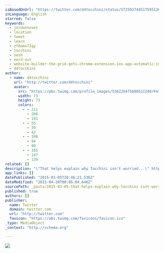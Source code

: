 ```yaml
---
isBasedOnUrl: "https://twitter.com/d4tocchini/status/572593744517595136"
inLanguage: English
starred: false
keywords:
  - jordannovet
  - location
  - tweet
  - learn
  - zf0ams72qy
  - tocchini
  - sesh
  - nerd-out
  - website-builder-the-grid-gets-chrome-extension-ios-app-automatic-image-cropping
  - d4tocchini
author:
  - name: d4tocchini
    url: "http://twitter.com/d4tocchini"
    avatar:
      src: "https://pbs.twimg.com/profile_images/536229475680522240/FmTU1D6I_bigger.jpeg"
      width: 73
      height: 73
      colors:
        - - 211
          - 206
          - 191
        - - 55
          - 39
          - 42
        - - 108
          - 84
          - 80
        - - 165
          - 147
          - 139
related: []
description: "\"That helps explain why Tocchini isn't worried...\" http://venturebeat.com/2015/03/02/website-builder-the-grid-gets-chrome-extension-ios-app-automatic-image-cropping/ ... enjoyed the nerd-out sesh, @jordannovet!"
app_links: []
datePublished: "2015-03-05T20:46:21.536Z"
dateModified: "2015-04-28T00:05:04.646Z"
sourcePath: _posts/2015-03-05-that-helps-explain-why-tocchini-isnt-worried-httpve.md
published: true
authors: []
publisher:
  name: Twitter
  domain: twitter.com
  url: "http://twitter.com"
  favicon: "https://abs.twimg.com/favicons/favicon.ico"
_type: MediaObject
_context: "http://schema.org"

---
```

![](https://pbs.twimg.com/media/B_JC-fUVIAA9xHz.png:large)